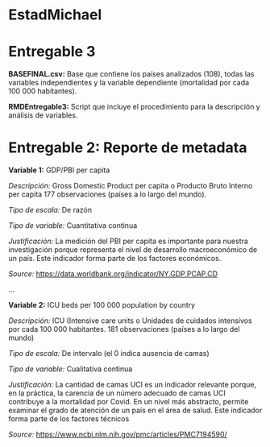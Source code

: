 # EstadMichael
# Entregable 3

**BASEFINAL.csv:** Base que contiene los países analizados (108), todas las variables independientes y la variable dependiente (mortalidad por cada 100 000 habitantes).

**RMDEntregable3:** Script que incluye el procedimiento para la descripción y análisis de variables.






# Entregable 2: Reporte de metadata

**Variable 1:** GDP/PBI per capita

_Descripción:_ Gross Domestic Product per capita o Producto Bruto Interno per capita
177 observaciones (países a lo largo del mundo).

_Tipo de escala:_ De razón

_Tipo de variable:_ Cuantitativa continua

_Justificación:_ La medición del PBI per capita es importante
para nuestra investigación porque representa el nivel de desarrollo
macroeconómico de un país. Este indicador forma parte de los factores económicos.

_Source:_ https://data.worldbank.org/indicator/NY.GDP.PCAP.CD

...

**Variable 2:** ICU beds per 100 000 population by country

_Descripción:_ ICU (Intensive care units o Unidades de cuidados intensivos por cada 100 000 habitantes.
181 observaciones (países a lo largo del mundo)

_Tipo de escala:_ De intervalo (el 0 indica ausencia de camas)

_Tipo de variable:_ Cualitativa continua

_Justificación:_ La cantidad de camas UCI es un indicador relevante porque, en la práctica,
la carencia de un número adecuado de camas UCI contribuye a la mortalidad por Covid.
En un nivel más abstracto, permite examinar
el grado de atención de un país en el área de salud. Este indicador forma parte 
de los factores técnicos

_Source:_ https://www.ncbi.nlm.nih.gov/pmc/articles/PMC7194590/
